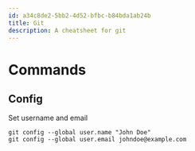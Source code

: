 ```yaml
---
id: a34c8de2-5bb2-4d52-bfbc-b84bda1ab24b
title: Git
description: A cheatsheet for git
---
```


# Commands

## Config

Set username and email

```
git config --global user.name "John Doe"
git config --global user.email johndoe@example.com
```
